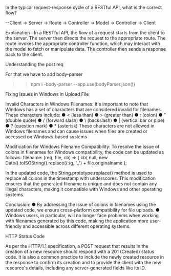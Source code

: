 In the typical request-response cycle of a RESTful
API, what is the correct flow?

--Client -> Server -> Route -> Controller -> Model -> Controller -> Client 

Explanation--In a RESTful API, the flow of a request starts from the client to the server. The server then
directs the request to the appropriate route. The route invokes the appropriate controller
function, which may interact with the model to fetch or manipulate data. The controller then
sends a response back to the client.

Understanding the post req

For that we have to add body-parser 

>>npm i -body-parser 
--app.use(bodyParser.json())

Fixing Issues in Windows in Upload File

Invalid Characters in Windows Filenames:
It's important to note that Windows has a set of characters that are considered
invalid for filenames. These characters include:
● < (less than)
● > (greater than)
● : (colon)
● " (double quote)
● / (forward slash)
● \ (backslash)
● | (vertical bar or pipe)
● ? (question mark)
● * (asterisk)
These characters are not allowed in Windows filenames and can cause issues when
files are created or accessed on Windows-based systems


Modification for Windows Filename Compatibility:
To resolve the issue of colons in filenames for Windows compatibility, the code can
be updated as follows:
filename: (req, file, cb) => {
cb(
null,
new Date().toISOString().replace(/:/g, '_') +
file.originalname
);

In the updated code, the String.prototype.replace() method is used to replace
all colons in the timestamp with underscores. This modification ensures that the
generated filename is unique and does not contain any illegal characters, making it
compatible with Windows and other operating systems.

Conclusion:
● By addressing the issue of colons in filenames using the updated code, we
ensure cross-platform compatibility for file uploads.
● Windows users, in particular, will no longer face problems when working with
filenames generated by this code, making the application more user-friendly
and accessible across different operating systems.

HTTP Status Code

As per the HTTP/1.1 specification, a POST request that results in the creation of a new resource should respond with a 201 (Created)
status code. It is also a common practice to include the newly created resource in the response to confirm its creation and to provide the
client with the new resource's details, including any server-generated fields like its ID.